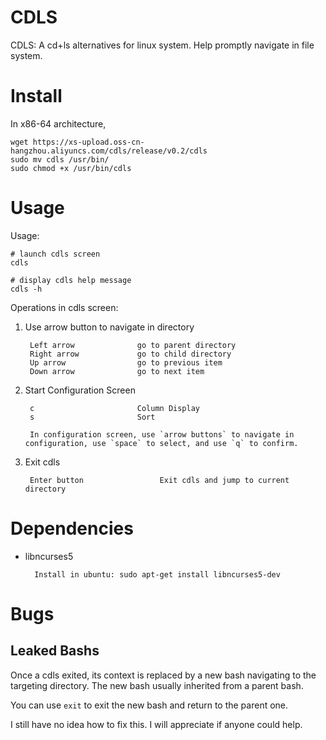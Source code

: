 # CDLS

CDLS: A cd+ls alternatives for linux system. Help promptly navigate in file system.

# Install

In x86-64 architecture,

```
wget https://xs-upload.oss-cn-hangzhou.aliyuncs.com/cdls/release/v0.2/cdls
sudo mv cdls /usr/bin/
sudo chmod +x /usr/bin/cdls
```

# Usage

Usage: 

```
# launch cdls screen
cdls

# display cdls help message
cdls -h
```

Operations in cdls screen:

1. Use arrow button to navigate in directory

        Left arrow              go to parent directory
        Right arrow             go to child directory
        Up arrow                go to previous item
        Down arrow              go to next item

2. Start Configuration Screen

        c                       Column Display
        s                       Sort

        In configuration screen, use `arrow buttons` to navigate in configuration, use `space` to select, and use `q` to confirm.

3. Exit cdls

        Enter button                 Exit cdls and jump to current directory

# Dependencies

* libncurses5

        Install in ubuntu: sudo apt-get install libncurses5-dev


# Bugs

## Leaked Bashs

Once a cdls exited, its context is replaced by a new bash navigating to the targeting directory. The new bash usually inherited from a parent bash.

You can use `exit` to exit the new bash and return to the parent one.

I still have no idea how to fix this. I will appreciate if anyone could help.
